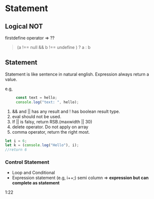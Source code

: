 # Statement

## Logical NOT

firstdefine operator => ??
>(a !== null && b !== undefine ) ? a : b

## Statement

Statement is like sentence in natural english. Expression always return a value.

e.g,

```js
     const text = hello;
     console.log("text: ", hello);
```

1. && and || has any result and ! has boolean result type.
2. eval should not be used.
3. If || is falsy, return RSB.(maxwidth || 30)
4. delete operator. Do not apply on array
5. comma operator, return the right most.

```js
let i = 6;
let k = (console.log("Hello"), i);
//return 6
```

### Control Statement

* Loop and Conditional
* Expression statement (e.g, i++;) semi column => __expression but can complete as statement__

1:22
